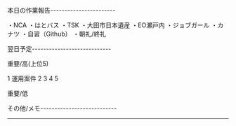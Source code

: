 本日の作業報告-----------------------

・NCA
・はとバス
・TSK
・大田市日本遺産
・EO瀬戸内
・ジョブガール
・カナツ
・自習（Github）
・朝礼/終礼

翌日予定----------------------------

重要/高(上位5)

1 運用案件
2 
3 
4 
5 

重要/低


その他/メモ---------------------------

--------------------------------------
